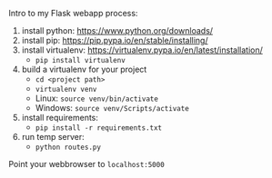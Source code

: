 Intro to my Flask webapp process:

1. install python: https://www.python.org/downloads/
2. install pip: https://pip.pypa.io/en/stable/installing/
3. install virtualenv: https://virtualenv.pypa.io/en/latest/installation/
   - `pip install virtualenv`
4. build a virtualenv for your project
    - `cd <project path>`
    - `virtualenv venv`
    - Linux: `source venv/bin/activate`
    - Windows: `source venv/Scripts/activate`
5. install requirements:
    - `pip install -r requirements.txt`
6. run temp server:
    - `python routes.py`

Point your webbrowser to `localhost:5000`
